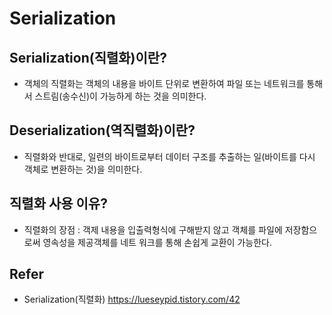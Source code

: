 # Serialization

## Serialization(직렬화)이란?
- 객체의 직렬화는 객체의 내용을 바이트 단위로 변환하여 파일 또는 네트워크를 통해서 스트림(송수신)이 가능하게 하는 것을 의미한다.

## Deserialization(역직렬화)이란?
- 직렬화와 반대로, 일련의 바이트로부터 데이터 구조를 추출하는 일(바이트를 다시 객체로 변환하는 것)을 의미한다.

## 직렬화 사용 이유?
- 직렬화의 장점 : 객제 내용을 입출력형식에 구해받지 않고 객체를 파일에 저장함으로써 영속성을 제공객체를 네트
워크를 통해 손쉽게 교환이 가능한다.

## Refer
- Serialization(직렬화)
https://lueseypid.tistory.com/42